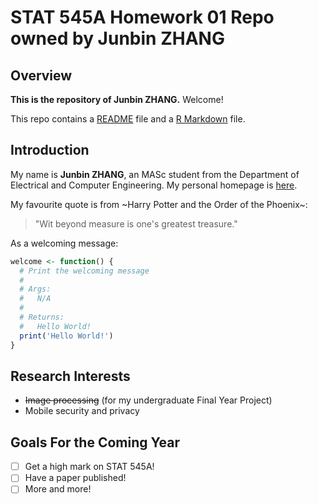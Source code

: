 # STAT 545A Homework 01 Repo owned by Junbin ZHANG

## Overview

**This is the repository of Junbin ZHANG.** Welcome!

This repo contains a [README](README.md) file and a [R Markdown](hw01_instructions.md) file.

## Introduction

My name is **Junbin ZHANG**, an MASc student from the Department of Electrical and Computer Engineering. My personal homepage is [here](http://www.ece.ubc.ca/~zjbthomas/).

My favourite quote is from ~Harry Potter and the Order of the Phoenix~:
> "Wit beyond measure is one's greatest treasure."

As a welcoming message:
```R
welcome <- function() {
  # Print the welcoming message
  #
  # Args:
  #   N/A
  #
  # Returns:
  #   Hello World!
  print('Hello World!')
}
```

## Research Interests
- ~~Image processing~~ (for my undergraduate Final Year Project)
- Mobile security and privacy

## Goals For the Coming Year
- [ ] Get a high mark on STAT 545A!
- [ ] Have a paper published!
- [ ] More and more!
